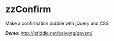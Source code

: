zzConfirm
=========

Make a confirmation bubble with jQuery and CSS


***Demo:*** 
http://jsfiddle.net/baivong/gpvsm/
